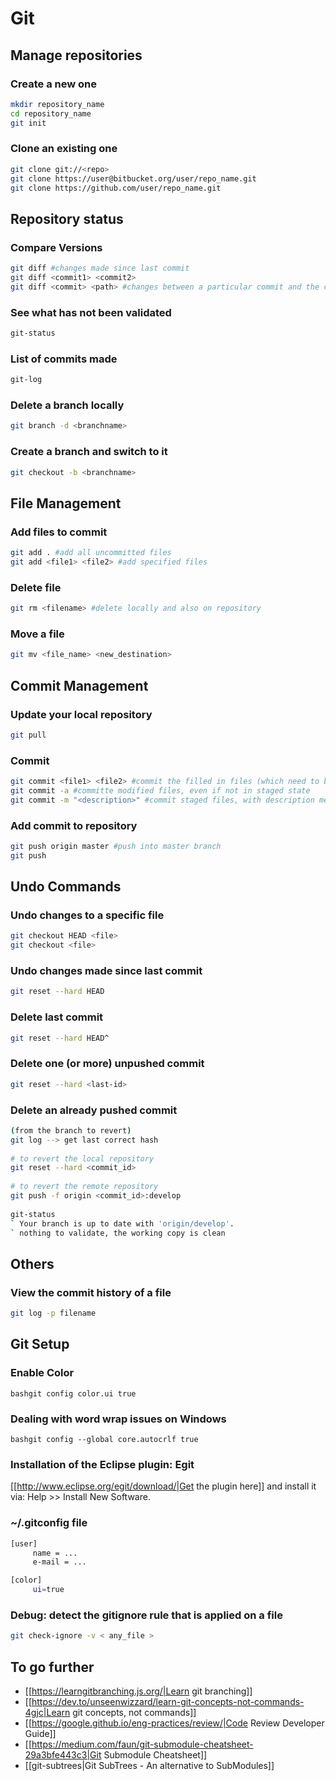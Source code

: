 # Git

## Manage repositories

### Create a new one
```bash
mkdir repository_name
cd repository_name
git init
```

### Clone an existing one
```bash
git clone git://<repo>
git clone https://user@bitbucket.org/user/repo_name.git
git clone https://github.com/user/repo_name.git
```

## Repository status

### Compare Versions
```bash
git diff #changes made since last commit
git diff <commit1> <commit2>
git diff <commit> <path> #changes between a particular commit and the current file
```

### See what has not been validated
```bash
git-status
```

### List of commits made
```bash
git-log
```

### Delete a branch locally
```bash
git branch -d <branchname>
```

### Create a branch and switch to it
```bash
git checkout -b <branchname>
```

## File Management

### Add files to commit
```bash
git add . #add all uncommitted files
git add <file1> <file2> #add specified files
```


### Delete file
```bash
git rm <filename> #delete locally and also on repository
```

### Move a file
```bash
git mv <file_name> <new_destination>
```


## Commit Management

### Update your local repository
```bash
git pull
```

### Commit
```bash
git commit <file1> <file2> #commit the filled in files (which need to be staged)
git commit -a #committe modified files, even if not in staged state
git commit -m "<description>" #commit staged files, with description message
```

### Add commit to repository
```bash
git push origin master #push into master branch
git push
```


## Undo Commands

### Undo changes to a specific file
```bash
git checkout HEAD <file>
git checkout <file>
```

### Undo changes made since last commit
```bash
git reset --hard HEAD
```

### Delete last commit
```bash
git reset --hard HEAD^
```

### Delete one (or more) unpushed commit
```bash
git reset --hard <last-id>
```

### Delete an already pushed commit
```bash
(from the branch to revert)
git log --> get last correct hash
 
# to revert the local repository
git reset --hard <commit_id>
 
# to revert the remote repository
git push -f origin <commit_id>:develop
 
git-status
` Your branch is up to date with 'origin/develop'.
` nothing to validate, the working copy is clean
```


## Others

### View the commit history of a file
```bash
git log -p filename
```


## Git Setup

### Enable Color
```bashgit config color.ui true```

### Dealing with word wrap issues on Windows
```bashgit config --global core.autocrlf true```

### Installation of the Eclipse plugin: Egit
[[http://www.eclipse.org/egit/download/|Get the plugin here]] and install it via: Help >> Install New Software.


### ~/.gitconfig file
```bash
[user]
     name = ...
     e-mail = ...

[color]
     ui=true
```

### Debug: detect the gitignore rule that is applied on a file
```bash
git check-ignore -v < any_file >
```

## To go further
   * [[https://learngitbranching.js.org/|Learn git branching]]
   * [[https://dev.to/unseenwizzard/learn-git-concepts-not-commands-4gjc|Learn git concepts, not commands]]
   * [[https://google.github.io/eng-practices/review/|Code Review Developer Guide]]
   * [[https://medium.com/faun/git-submodule-cheatsheet-29a3bfe443c3|Git Submodule Cheatsheet]]
   * [[git-subtrees|Git SubTrees - An alternative to SubModules]]